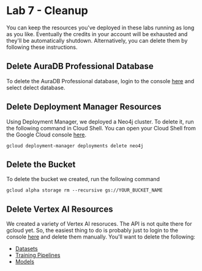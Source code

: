 # Lab 7 - Cleanup
You can keep the resources you've deployed in these labs running as long as you like.  Eventually the credits in your account will be exhausted and they'll be automatically shutdown.  Alternatively, you can delete them by following these instructions.

## Delete AuraDB Professional Database
To delete the AuraDB Professional database, login to the console [here](https://console.neo4j.io/) and select delect database.

## Delete Deployment Manager Resources
Using Deployment Manager, we deployed a Neo4j cluster.  To delete it, run the following command in Cloud Shell.  You can open your Cloud Shell from the Google Cloud console [here](https://console.cloud.google.com/).

    gcloud deployment-manager deployments delete neo4j

## Delete the Bucket
To delete the bucket we created, run the following command

    gcloud alpha storage rm --recursive gs://YOUR_BUCKET_NAME

## Delete Vertex AI Resources
We created a variety of Vertex AI resoruces.  The API is not quite there for gcloud yet.  So, the easiest thing to do is probably just to login to the console [here](https://console.cloud.google.com/vertex-ai) and delete them manually.  You'll want to delete the following:

* [Datasets](https://console.cloud.google.com/vertex-ai/datasets)
* [Training Pipelines](https://console.cloud.google.com/vertex-ai/training/training-pipelines)
* [Models](https://console.cloud.google.com/vertex-ai/models)
